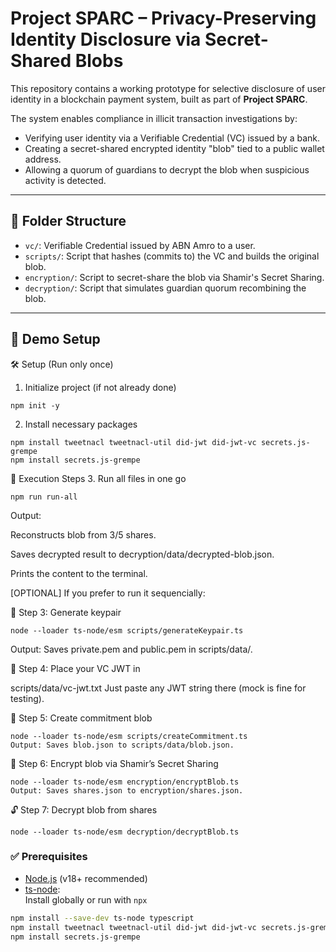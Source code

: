 # Project SPARC – Privacy-Preserving Identity Disclosure via Secret-Shared Blobs

This repository contains a working prototype for selective disclosure of user identity in a blockchain payment system, built as part of **Project SPARC**.

The system enables compliance in illicit transaction investigations by:
- Verifying user identity via a Verifiable Credential (VC) issued by a bank.
- Creating a secret-shared encrypted identity "blob" tied to a public wallet address.
- Allowing a quorum of guardians to decrypt the blob when suspicious activity is detected.

---

## 📁 Folder Structure

- `vc/`: Verifiable Credential issued by ABN Amro to a user.
- `scripts/`: Script that hashes (commits to) the VC and builds the original blob.
- `encryption/`: Script to secret-share the blob via Shamir's Secret Sharing.
- `decryption/`: Script that simulates guardian quorum recombining the blob.

---

## 🧪 Demo Setup

🛠️ Setup (Run only once)
1. Initialize project (if not already done)
```
npm init -y
```
2. Install necessary packages
```
npm install tweetnacl tweetnacl-util did-jwt did-jwt-vc secrets.js-grempe
npm install secrets.js-grempe
```

🚀 Execution Steps
3. Run all files in one go
```
npm run run-all
```

Output:

Reconstructs blob from 3/5 shares.

Saves decrypted result to decryption/data/decrypted-blob.json.

Prints the content to the terminal.



[OPTIONAL] If you prefer to run it sequencially:

🔐 Step 3: Generate keypair
```
node --loader ts-node/esm scripts/generateKeypair.ts
```
Output: Saves private.pem and public.pem in scripts/data/.

📄 Step 4: Place your VC JWT in

scripts/data/vc-jwt.txt
Just paste any JWT string there (mock is fine for testing).

🧠 Step 5: Create commitment blob
```
node --loader ts-node/esm scripts/createCommitment.ts
Output: Saves blob.json to scripts/data/blob.json.
```
🔐 Step 6: Encrypt blob via Shamir’s Secret Sharing
```
node --loader ts-node/esm encryption/encryptBlob.ts
Output: Saves shares.json to encryption/shares.json.
```
🔓 Step 7: Decrypt blob from shares
```
node --loader ts-node/esm decryption/decryptBlob.ts
```


### ✅ Prerequisites

- [Node.js](https://nodejs.org/) (v18+ recommended)
- [ts-node](https://typestrong.org/ts-node/):  
  Install globally or run with `npx`

```bash
npm install --save-dev ts-node typescript
npm install tweetnacl tweetnacl-util did-jwt did-jwt-vc secrets.js-grempe
npm install secrets.js-grempe

